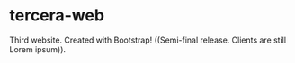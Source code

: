 # tercera-web
Third website. Created with Bootstrap! ((Semi-final release. Clients are still Lorem ipsum)).

